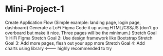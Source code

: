 # Mini-Project-1
Create Application Flow (Simple example: landing page, login page, dashboard)
Generate a LoFi Figma
Code it up using HTML/CSS/JS (don't go overboard but make it nice.  Three pages will be the minimum.)
Stretch Goal 1: HiFi Figma
Stretch Goal 2: Use design framework like Bootstrap
Stretch Goal 3: Add more pages, flesh out your app more
Stretch Goal 4: Add charts using library <--- highly recommended to try
